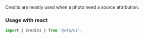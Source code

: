 Credits are mostly used when a photo need a source attribution.

### Usage with react
```js
import { Credits } from '@wfp/ui';
```